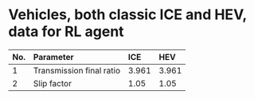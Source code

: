 # Vehicles, both classic ICE and HEV, data for RL agent

|No.| Parameter                 | ICE | HEV |
|:--|:--------------------------|:----|:----|
|1  |Transmission final ratio |3.961 |3.961 |
|2  |Slip factor|1.05 |1.05 |      
